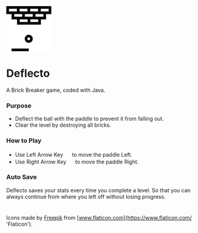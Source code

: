 <img src="https://github.com/JYashu/deflecto/blob/main/res/icon/deflecto1.png?raw=true" width="120" height="120" />

# Deflecto
A Brick Breaker game, coded with Java.

### Purpose
- Deflect the ball with the paddle to prevent it from falling out.
- Clear the level by destroying all bricks.

### How to Play
- Use Left Arrow Key <img src="https://cdn-icons-png.flaticon.com/512/6040/6040235.png" width="16" height="16" /> to move the paddle Left.
- Use Right Arrow Key <img src="https://cdn-icons-png.flaticon.com/512/6040/6040240.png" width="16" height="16" /> to move the paddle Right.
 
### Auto Save
Deflecto saves your stats every time you complete a level. So that you can always continue from where you left off without losing progress.

#
Icons made by [Freepik](https://www.freepik.com 'Freepik') from [www.flaticon.com](https://www.flaticon.com/ 'Flaticon').
